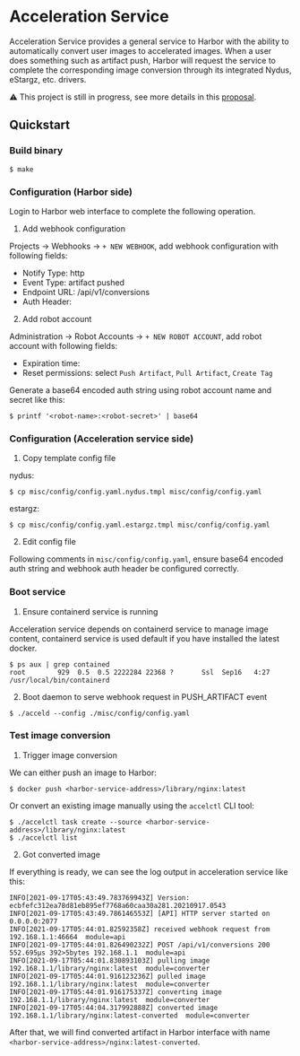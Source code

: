 # Acceleration Service

Acceleration Service provides a general service to Harbor with the ability to automatically convert user images to accelerated images. When a user does something such as artifact push, Harbor will request the service to complete the corresponding image conversion through its integrated Nydus, eStargz, etc. drivers.

⚠️ This project is still in progress, see more details in this [proposal](https://github.com/goharbor/community/pull/167).

## Quickstart

### Build binary

``` shell
$ make
```

### Configuration (Harbor side)

Login to Harbor web interface to complete the following operation.

1. Add webhook configuration

Projects -> Webhooks -> `+ NEW WEBHOOK`, add webhook configuration with following fields:

- Notify Type: http
- Event Type: artifact pushed
- Endpoint URL: <acceleration service address>/api/v1/conversions
- Auth Header: <configured in acceleration service>

2. Add robot account

Administration -> Robot Accounts -> `+ NEW ROBOT ACCOUNT`, add robot account with following fields:

- Expiration time: <by your chose>
- Reset permissions: select `Push Artifact`, `Pull Artifact`, `Create Tag`

Generate a base64 encoded auth string using robot account name and secret like this:

``` shell
$ printf '<robot-name>:<robot-secret>' | base64
```

### Configuration (Acceleration service side)

1. Copy template config file

nydus:

``` shell
$ cp misc/config/config.yaml.nydus.tmpl misc/config/config.yaml
```

estargz:

``` shell
$ cp misc/config/config.yaml.estargz.tmpl misc/config/config.yaml
```

2. Edit config file

Following comments in `misc/config/config.yaml`, ensure base64 encoded auth string and webhook auth header be configured correctly.

### Boot service

1. Ensure containerd service is running

Acceleration service depends on containerd service to manage image content, containerd service is used default if you have installed the latest docker.

``` shell
$ ps aux | grep contained
root        929  0.5  0.5 2222284 22368 ?       Ssl  Sep16   4:27 /usr/local/bin/containerd
```

2. Boot daemon to serve webhook request in PUSH_ARTIFACT event

``` shell
$ ./acceld --config ./misc/config/config.yaml
```

### Test image conversion

1. Trigger image conversion

We can either push an image to Harbor:

``` shell
$ docker push <harbor-service-address>/library/nginx:latest
```

Or convert an existing image manually using the `accelctl` CLI tool:

``` shell
$ ./accelctl task create --source <harbor-service-address>/library/nginx:latest
$ ./accelctl list
```

2. Got converted image

If everything is ready, we can see the log output in acceleration service like this:

``` shell
INFO[2021-09-17T05:43:49.783769943Z] Version: ecbfefc312ea78d81eb895ef7768a60caa30a281.20210917.0543
INFO[2021-09-17T05:43:49.786146553Z] [API] HTTP server started on 0.0.0.0:2077
INFO[2021-09-17T05:44:01.82592358Z] received webhook request from 192.168.1.1:46664  module=api
INFO[2021-09-17T05:44:01.826490232Z] POST /api/v1/conversions 200 552.695µs 392>5bytes 192.168.1.1  module=api
INFO[2021-09-17T05:44:01.830893103Z] pulling image 192.168.1.1/library/nginx:latest  module=converter
INFO[2021-09-17T05:44:01.916123236Z] pulled image 192.168.1.1/library/nginx:latest  module=converter
INFO[2021-09-17T05:44:01.916175337Z] converting image 192.168.1.1/library/nginx:latest  module=converter
INFO[2021-09-17T05:44:04.317992888Z] converted image 192.168.1.1/library/nginx:latest-converted  module=converter
```

After that, we will find converted artifact in Harbor interface with name `<harbor-service-address>/nginx:latest-converted`.
